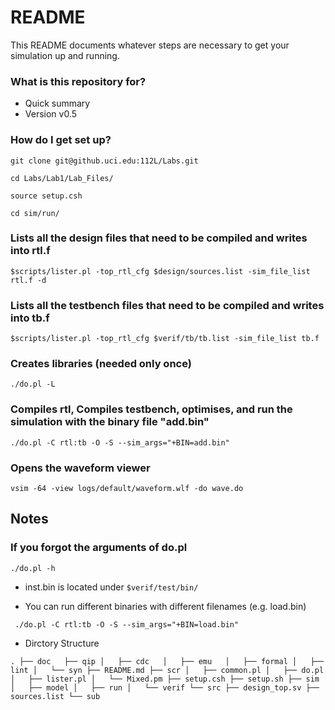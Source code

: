 # README #

This README documents whatever steps are necessary to get your simulation up and running.

### What is this repository for? ###

* Quick summary
* Version v0.5

### How do I get set up? ###

``git clone git@github.uci.edu:112L/Labs.git`` 

``cd Labs/Lab1/Lab_Files/``

``source setup.csh``

``cd sim/run/``

### Lists all the design files that need to be compiled and writes into rtl.f
``$scripts/lister.pl -top_rtl_cfg $design/sources.list -sim_file_list rtl.f -d``

### Lists all the testbench files that need to be compiled and writes into tb.f
``$scripts/lister.pl -top_rtl_cfg $verif/tb/tb.list -sim_file_list tb.f``
### Creates libraries (needed only once)
``./do.pl -L``
### Compiles rtl, Compiles testbench, optimises, and run the simulation with the binary file "add.bin"
``./do.pl -C rtl:tb -O -S --sim_args="+BIN=add.bin"``
###  Opens the waveform viewer
``vsim -64 -view logs/default/waveform.wlf -do wave.do``

 
## Notes ##
### If you forgot the arguments of do.pl
``./do.pl -h``

* inst.bin is located under ``$verif/test/bin/``

* You can run different binaries with different filenames (e.g. load.bin)

`` ./do.pl -C rtl:tb -O -S --sim_args="+BIN=load.bin"``

* Dirctory Structure

``
.
├── doc  
├── qip
│   ├── cdc  
│   ├── emu  
│   ├── formal
│   ├── lint
│   └── syn
├── README.md
├── scr
│   ├── common.pl
│   ├── do.pl
│   ├── lister.pl
│   └── Mixed.pm
├── setup.csh
├── setup.sh
├── sim
│   ├── model
│   ├── run
│   └── verif
└── src
    ├── design_top.sv
    ├── sources.list
    └── sub
``

